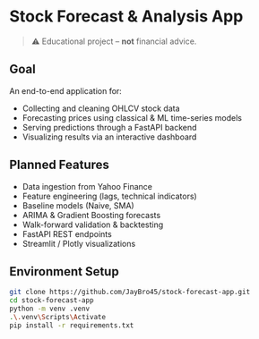 # Stock Forecast & Analysis App

> ⚠ Educational project – **not** financial advice.

## Goal
An end-to-end application for:
- Collecting and cleaning OHLCV stock data
- Forecasting prices using classical & ML time-series models
- Serving predictions through a FastAPI backend
- Visualizing results via an interactive dashboard

## Planned Features
- Data ingestion from Yahoo Finance
- Feature engineering (lags, technical indicators)
- Baseline models (Naive, SMA)
- ARIMA & Gradient Boosting forecasts
- Walk-forward validation & backtesting
- FastAPI REST endpoints
- Streamlit / Plotly visualizations

## Environment Setup
```bash
git clone https://github.com/JayBro45/stock-forecast-app.git
cd stock-forecast-app
python -m venv .venv
.\.venv\Scripts\Activate
pip install -r requirements.txt
